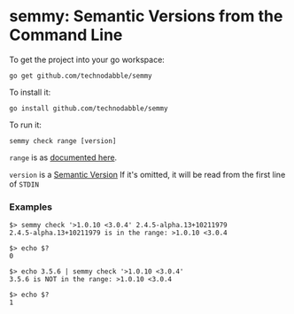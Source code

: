 # semmy: Semantic Versions from the Command Line

To get the project into your go workspace:
```
go get github.com/technodabble/semmy
```

To install it:
```
go install github.com/technodabble/semmy
```

To run it:
```
semmy check range [version]
```
`range` is as [documented here](https://github.com/blang/semver#ranges).

`version` is a [Semantic Version](https://semver.org) If it's omitted, it will
be read from the first line of `STDIN`

### Examples
```
$> semmy check '>1.0.10 <3.0.4' 2.4.5-alpha.13+10211979
2.4.5-alpha.13+10211979 is in the range: >1.0.10 <3.0.4

$> echo $?
0

$> echo 3.5.6 | semmy check '>1.0.10 <3.0.4'
3.5.6 is NOT in the range: >1.0.10 <3.0.4

$> echo $?
1
```
